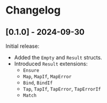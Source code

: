 ﻿# Changelog

## [0.1.0] - 2024-09-30
Initial release:
* Added the `Empty` and `Result` structs.
* Introduced `Result` extensions:
  * `Ensure`
  * `Map`, `MapIf`, `MapError`
  * `Bind`, `BindIf`
  * `Tap`, `TapIf`, `TapError`, `TapErrorIf`
  * `Match`